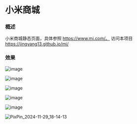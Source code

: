 # 小米商城
### 概述
小米商城静态页面，具体参照 https://www.mi.com/。
访问本项目 https://jingyang13.github.io/mi/
### 效果
![image](https://github.com/user-attachments/assets/765e8983-9145-44d8-a6d2-0dd9ae2a0a13)

![image](https://github.com/user-attachments/assets/d395aea1-3820-4fb7-9331-efe7927f39b9)

![image](https://github.com/user-attachments/assets/d5facc52-72b6-4cd7-9c1a-ea26b273597d)

![image](https://github.com/user-attachments/assets/81f348a7-4de4-4a31-8a60-52ee8be53c91)

![image](https://github.com/user-attachments/assets/fd32e858-6fe0-4d5e-a0cb-674f6e0e8f55)

![PixPin_2024-11-29_18-14-13](https://github.com/user-attachments/assets/628c56d4-65ee-4d4d-a675-03f7ec40e893)
